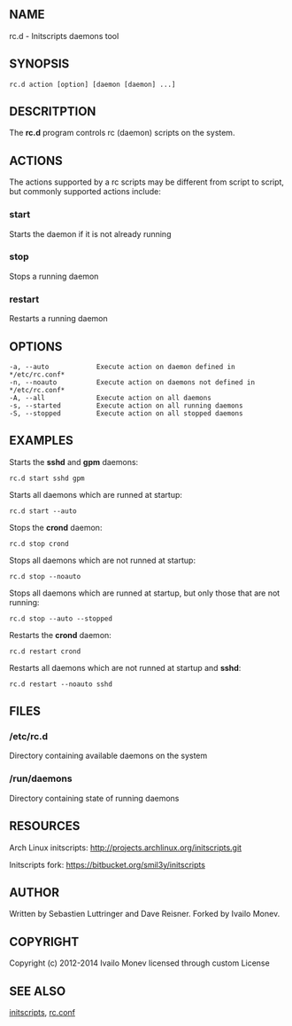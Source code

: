 ## NAME

rc.d - Initscripts daemons tool

## SYNOPSIS

    rc.d action [option] [daemon [daemon] ...]

## DESCRITPTION

The **rc.d** program controls rc (daemon) scripts on the system.

## ACTIONS

The actions supported by a rc scripts may be different from script to
script, but commonly supported actions include:

### start

Starts the daemon if it is not already running

### stop

Stops a running daemon

### restart

Restarts a running daemon

## OPTIONS

    -a, --auto            Execute action on daemon defined in */etc/rc.conf*
    -n, --noauto          Execute action on daemons not defined in */etc/rc.conf*
    -A, --all             Execute action on all daemons
    -s, --started         Execute action on all running daemons
    -S, --stopped         Execute action on all stopped daemons

## EXAMPLES

Starts the **sshd** and **gpm** daemons:

    rc.d start sshd gpm

Starts all daemons which are runned at startup:

    rc.d start --auto

Stops the **crond** daemon:

    rc.d stop crond

Stops all daemons which are not runned at startup:

    rc.d stop --noauto

Stops all daemons which are runned at startup, but only those that are not running:

    rc.d stop --auto --stopped

Restarts the **crond** daemon:

    rc.d restart crond

Restarts all daemons which are not runned at startup and **sshd**:

    rc.d restart --noauto sshd

## FILES

### /etc/rc.d

Directory containing available daemons on the system

### /run/daemons

Directory containing state of running daemons

## RESOURCES

Arch Linux initscripts: <http://projects.archlinux.org/initscripts.git>

Initscripts fork: <https://bitbucket.org/smil3y/initscripts>

## AUTHOR

Written by Sebastien Luttringer and Dave Reisner. Forked by Ivailo Monev.

## COPYRIGHT

Copyright (c) 2012-2014 Ivailo Monev licensed through custom License

## SEE ALSO

[initscripts](initscripts.html), [rc.conf](rc.conf.html)
